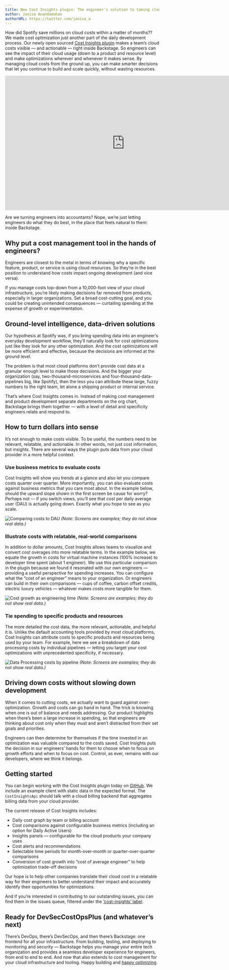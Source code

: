 ```yaml
---
title: New Cost Insights plugin: The engineer’s solution to taming cloud costs
author: Janisa Anandamohan
authorURL: https://twitter.com/janisa_a
---
```


How did Spotify save millions on cloud costs within a matter of months?? We made cost optimization just another part of the daily development process. Our newly open sourced [Cost Insights plugin](https://github.com/spotify/backstage/tree/master/plugins/cost-insights) makes a team’s cloud costs visible — and actionable — right inside Backstage. So engineers can see the impact of their cloud usage (down to a product and resource level) and make optimizations wherever and whenever it makes sense. By managing cloud costs from the ground up, you can make smarter decisions that let you continue to build and scale quickly, without wasting resources.

<iframe width="780" height="440" src="https://www.youtube.com/embed/YLAd5hdXR_Q" frameborder="0" allow="accelerometer; autoplay; encrypted-media; gyroscope; picture-in-picture" allowfullscreen></iframe>

Are we turning engineers into accountants? Nope, we’re just letting engineers do what they do best, in the place that feels natural to them: inside Backstage.

<!--truncate-->

## Why put a cost management tool in the hands of engineers?

Engineers are closest to the metal in terms of knowing why a specific feature, product, or service is using cloud resources. So they’re in the best position to understand how costs impact ongoing development (and vice versa).

If you manage costs top-down from a 10,000-foot view of your cloud infrastructure, you’re likely making decisions far removed from products, especially in larger organizations. Set a broad cost-cutting goal, and you could be creating unintended consequences — curtailing spending at the expense of growth or experimentation.

## Ground-level intelligence, data-driven solutions

Our hypothesis at Spotify was, if you bring spending data into an engineer’s everyday development workflow, they’ll naturally look for cost optimizations just like they look for any other optimization. And the cost optimizations will be more efficient and effective, because the decisions are informed at the ground level.

The problem is that most cloud platforms don’t provide cost data at a granular enough level to make those decisions. And the bigger your organization (say, two-thousand-microservices and four-thousand-data-pipelines big, like Spotify), then the less you can attribute these large, fuzzy numbers to the right team, let alone a shipping product or internal service.

That’s where Cost Insights comes in. Instead of making cost management and product development separate departments on the org chart, Backstage brings them together — with a level of detail and specificity engineers relate and respond to.

## How to turn dollars into sense

It’s not enough to make costs visible. To be useful, the numbers need to be relevant, relatable, and actionable. In other words, not just cost information, but insights. There are several ways the plugin puts data from your cloud provider in a more helpful context.

### Use business metrics to evaluate costs

Cost Insights will show you trends at a glance and also let you compare costs quarter over quarter. More importantly, you can also evaluate costs against business metrics that you care most about. In the example below, should the upward slope shown in the first screen be cause for worry? Perhaps not — if you switch views, you’ll see that cost per daily average user (DAU) is actually going down. Exactly what you hope to see as you scale.

![Comparing costs to DAU](assets/20-10-22/cost-insights-1-dau.gif)
_(Note: Screens are examples; they do not show real data.)_

### Illustrate costs with relatable, real-world comparisons

In addition to dollar amounts, Cost Insights allows teams to visualize and convert cost overages into more relatable terms. In the example below, we equate the growth in costs for virtual machine instances (100% increase) to developer time spent (about 1 engineer). We use this particular comparison in the plugin because we found it resonated with our own engineers — providing a useful perspective for spending increases. You can configure what the “cost of an engineer” means to your organization. Or engineers can build in their own comparisons — cups of coffee, carbon offset credits, electric luxury vehicles — whatever makes costs more tangible for them.

![Cost growth as engineering time](assets/20-10-22/cost-insights-2-engineer.png)
_(Note: Screens are examples; they do not show real data.)_

### Tie spending to specific products and resources

The more detailed the cost data, the more relevant, actionable, and helpful it is. Unlike the default accounting tools provided by most cloud platforms, Cost Insights can attribute costs to specific products and resources being used by your team. For example, here we see a breakdown of data processing costs by individual pipelines — letting you target your cost optimizations with unprecedented specificity, if necessary.

![Data Processing costs by pipeline](assets/20-10-22/cost-insights-3-data.png)
_(Note: Screens are examples; they do not show real data.)_

## Driving down costs without slowing down development

When it comes to cutting costs, we actually want to guard against over-optimization. Growth and costs can go hand in hand. The trick is knowing when one is out of balance and needs addressing. Our product highlights when there’s been a large increase in spending, so that engineers are thinking about cost only when they must and aren’t distracted from their set goals and priorities.

Engineers can then determine for themselves if the time invested in an optimization was valuable compared to the costs saved. Cost Insights puts the decision in our engineers’ hands for them to choose when to focus on growth efforts and when to focus on cost. Control, as ever, remains with our developers, where we think it belongs.

## Getting started

You can begin working with the Cost Insights plugin today on [GitHub](https://github.com/spotify/backstage/tree/master/plugins/cost-insights). We include an example client with static data in the expected format. The `CostInsightsApi` should talk with a cloud billing backend that aggregates billing data from your cloud provider.

The current release of Cost Insights includes:

- Daily cost graph by team or billing account
- Cost comparisons against configurable business metrics (including an option for Daily Active Users)
- Insights panels — configurable for the cloud products your company uses
- Cost alerts and recommendations
- Selectable time periods for month-over-month or quarter-over-quarter comparisons
- Conversion of cost growth into “cost of average engineer” to help optimization trade-off decisions

Our hope is to help other companies translate their cloud cost in a relatable way for their engineers to better understand their impact and accurately identify their opportunities for optimizations.

And if you’re interested in contributing to our outstanding issues, you can find them in the issues queue, filtered under the [‘cost-insights’ label](https://github.com/spotify/backstage/labels/cost-insights).

## Ready for DevSecCostOpsPlus (and whatever’s next)

There’s DevOps, there’s DevSecOps, and then there’s Backstage: one frontend for all your infrastructure. From building, testing, and deploying to monitoring and security — Backstage helps you manage your entire tech organization and provides a seamless developer experience for engineers, from end to end to end. And now that also extends to cost management for your cloud infrastructure and tooling. Happy building and [happy optimizing](https://github.com/spotify/backstage/tree/master/plugins/cost-insights).
